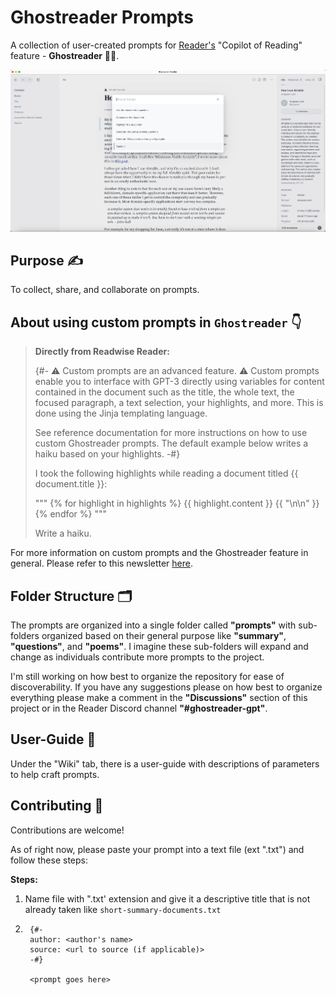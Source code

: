 # Ghostreader Prompts

A collection of user-created prompts for [Reader's](https://readwise.io/read) "Copilot of Reading" feature - **Ghostreader** 👻🤓.

![ghostreader-prompt](/images/ghostreader-prompt-screenshot.jpg)

## Purpose ✍️

To collect, share, and collaborate on prompts.

## About using custom prompts in `Ghostreader` 👇

> **Directly from Readwise Reader:**
>
> {#- ⚠️ Custom prompts are an advanced feature. ⚠️
> Custom prompts enable you to interface with GPT-3 directly using variables for content contained in the document such as the title, the whole text, the focused paragraph, a text selection, your highlights, and more. This is done using the Jinja templating language.
>
> See reference documentation for more instructions on how to use custom Ghostreader prompts. The default example below writes a haiku based on your highlights. -#}
>
> I took the following highlights while reading a document titled {{ document.title }}:
>
> """
> {% for highlight in highlights %}
> {{ highlight.content }} {{ "\n\n" }}
> {% endfor %}
> """
>
> Write a haiku.

For more information on custom prompts and the Ghostreader feature in general. Please refer to this newsletter [here](https://readwise.io/reader/shared/01ha2p6ej8fke512v151ngvx3n).

## Folder Structure 🗂️

The prompts are organized into a single folder called **"prompts"** with sub-folders organized based on their general purpose like **"summary"**, **"questions"**, and **"poems"**. I imagine these sub-folders will expand and change as individuals contribute more prompts to the project.

I'm still working on how best to organize the repository for ease of discoverability. If you have any suggestions please on how best to organize everything please make a comment in the **"Discussions"** section of this project or in the Reader Discord channel **"#ghostreader-gpt"**.

## User-Guide 📄

Under the "Wiki" tab, there is a user-guide with descriptions of parameters to help craft prompts.

## Contributing 🙏

Contributions are welcome!

As of right now, please paste your prompt into a text file (ext ".txt") and follow these steps:

**Steps:**

1. Name file with ".txt' extension and give it a descriptive title that is not already taken like `short-summary-documents.txt`

2. ```text
    {#-
    author: <author's name>
    source: <url to source (if applicable)>
    -#}

    <prompt goes here>
    ```
